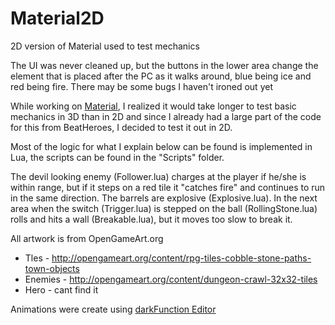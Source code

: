 # Material2D
2D version of Material used to test mechanics

The UI was never cleaned up, but the buttons in the lower area change the element that is placed after the PC as it walks around, blue being ice and
red being fire. There may be some bugs I haven't ironed out yet

While working on [Material](https://github.com/inzombiak/Material), I realized it would take longer to test basic mechanics in 3D than in 2D
and since I already had a large part of the code for this from BeatHeroes, I decided to test it out in 2D.

Most of the logic for what I explain below can be found is implemented in Lua, the scripts can be found in the "Scripts" folder.

The devil looking enemy (Follower.lua) charges at the player if he/she is within range, but if it steps on a red tile it "catches fire"
and continues to run in the same direction. The barrels are explosive (Explosive.lua).
In the next area when the switch (Trigger.lua) is stepped on the ball (RollingStone.lua) rolls and hits a wall (Breakable.lua), but it moves too slow to break it.

All artwork is from OpenGameArt.org
 * Tles - http://opengameart.org/content/rpg-tiles-cobble-stone-paths-town-objects
 * Enemies - http://opengameart.org/content/dungeon-crawl-32x32-tiles
 * Hero - cant find it
 
Animations were create using [darkFunction Editor](http://darkfunction.com/editor/)

